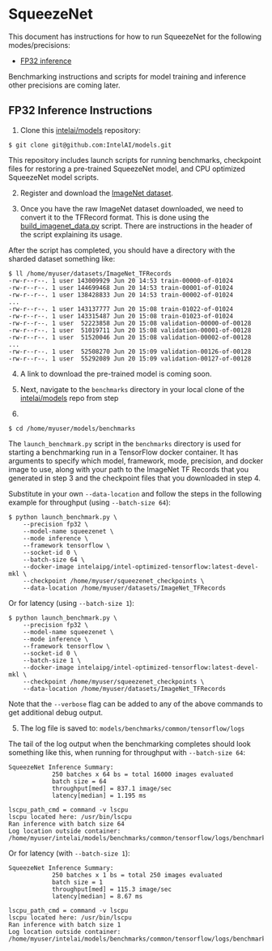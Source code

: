 # SqueezeNet

This document has instructions for how to run SqueezeNet for the
following modes/precisions:
* [FP32 inference](#fp32-inference-instructions)

Benchmarking instructions and scripts for model training and inference
other precisions are coming later.

## FP32 Inference Instructions

1. Clone this [intelai/models](https://github.com/IntelAI/models)
repository:

```
$ git clone git@github.com:IntelAI/models.git
```

This repository includes launch scripts for running benchmarks,
checkpoint files for restoring a pre-trained SqueezeNet model, and
CPU optimized SqueezeNet model scripts.

2. Register and download the
[ImageNet dataset](http://image-net.org/download-images).

3. Once you have the raw ImageNet dataset downloaded, we need to convert
it to the TFRecord format.  This is done using the
[build_imagenet_data.py](https://github.com/tensorflow/models/blob/master/research/inception/inception/data/build_imagenet_data.py)
script.  There are instructions in the header of the script explaining
its usage.

After the script has completed, you should have a directory with the
sharded dataset something like:

```
$ ll /home/myuser/datasets/ImageNet_TFRecords
-rw-r--r--. 1 user 143009929 Jun 20 14:53 train-00000-of-01024
-rw-r--r--. 1 user 144699468 Jun 20 14:53 train-00001-of-01024
-rw-r--r--. 1 user 138428833 Jun 20 14:53 train-00002-of-01024
...
-rw-r--r--. 1 user 143137777 Jun 20 15:08 train-01022-of-01024
-rw-r--r--. 1 user 143315487 Jun 20 15:08 train-01023-of-01024
-rw-r--r--. 1 user  52223858 Jun 20 15:08 validation-00000-of-00128
-rw-r--r--. 1 user  51019711 Jun 20 15:08 validation-00001-of-00128
-rw-r--r--. 1 user  51520046 Jun 20 15:08 validation-00002-of-00128
...
-rw-r--r--. 1 user  52508270 Jun 20 15:09 validation-00126-of-00128
-rw-r--r--. 1 user  55292089 Jun 20 15:09 validation-00127-of-00128
```

4. A link to download the pre-trained model is coming soon.

5. Next, navigate to the `benchmarks` directory in your local clone of
the [intelai/models](https://github.com/IntelAI/models) repo from step
1.

```
$ cd /home/myuser/models/benchmarks
```

The `launch_benchmark.py` script in the `benchmarks` directory is used
for starting a benchmarking run in a TensorFlow docker container. It has
arguments to specify which model, framework, mode, precision, and docker
image to use, along with your path to the ImageNet TF Records that you
generated in step 3 and the checkpoint files that you downloaded in
step 4.

Substitute in your own `--data-location` and follow the steps in the
following example for throughput (using `--batch-size 64`):

```
$ python launch_benchmark.py \
    --precision fp32 \
    --model-name squeezenet \
    --mode inference \
    --framework tensorflow \
    --socket-id 0 \
    --batch-size 64 \
    --docker-image intelaipg/intel-optimized-tensorflow:latest-devel-mkl \
    --checkpoint /home/myuser/squeezenet_checkpoints \
    --data-location /home/myuser/datasets/ImageNet_TFRecords
```

Or for latency (using `--batch-size 1`):

```
$ python launch_benchmark.py \
    --precision fp32 \
    --model-name squeezenet \
    --mode inference \
    --framework tensorflow \
    --socket-id 0 \
    --batch-size 1 \
    --docker-image intelaipg/intel-optimized-tensorflow:latest-devel-mkl \
    --checkpoint /home/myuser/squeezenet_checkpoints \
    --data-location /home/myuser/datasets/ImageNet_TFRecords
```

Note that the `--verbose` flag can be added to any of the above commands
to get additional debug output.

5.  The log file is saved to:
`models/benchmarks/common/tensorflow/logs`

The tail of the log output when the benchmarking completes should look
something like this, when running for throughput with `--batch-size 64`:

```
SqueezeNet Inference Summary:
            250 batches x 64 bs = total 16000 images evaluated
            batch size = 64
            throughput[med] = 837.1 image/sec
            latency[median] = 1.195 ms

lscpu_path_cmd = command -v lscpu
lscpu located here: /usr/bin/lscpu
Ran inference with batch size 64
Log location outside container: /home/myuser/intelai/models/benchmarks/common/tensorflow/logs/benchmark_squeezenet_inference_fp32_20190104_220051.log
```

Or for latency (with `--batch-size 1`):

```
SqueezeNet Inference Summary:
            250 batches x 1 bs = total 250 images evaluated
            batch size = 1
            throughput[med] = 115.3 image/sec
            latency[median] = 8.67 ms

lscpu_path_cmd = command -v lscpu
lscpu located here: /usr/bin/lscpu
Ran inference with batch size 1
Log location outside container: /home/myuser/intelai/models/benchmarks/common/tensorflow/logs/benchmark_squeezenet_inference_fp32_20190104_220712.log
```
